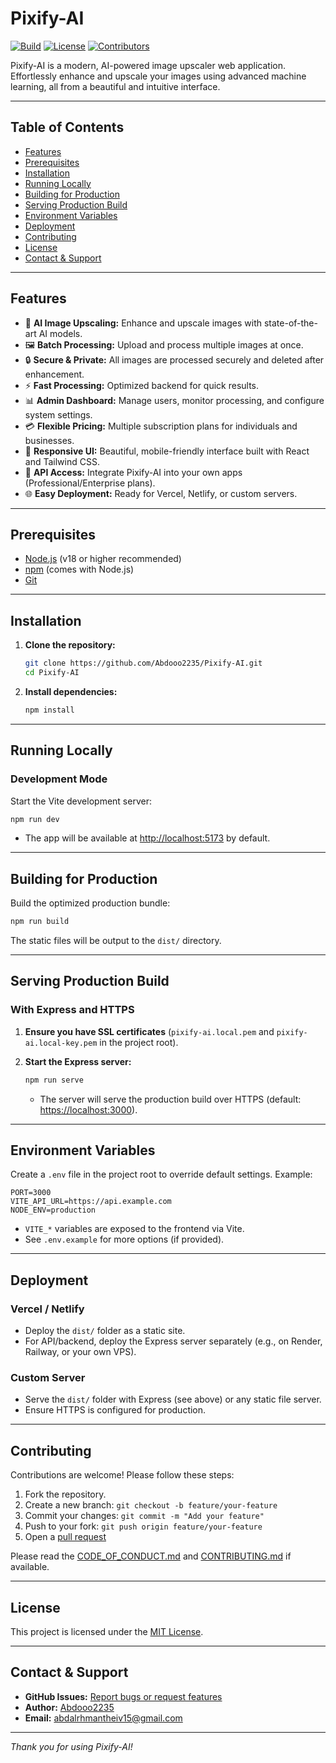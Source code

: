 # Pixify-AI

[![Build](https://img.shields.io/github/actions/workflow/status/Abdooo2235/Pixify-AI/ci.yml?branch=main)](https://github.com/Abdooo2235/Pixify-AI/actions)
[![License](https://img.shields.io/github/license/Abdooo2235/Pixify-AI)](LICENSE)
[![Contributors](https://img.shields.io/github/contributors/Abdooo2235/Pixify-AI)](https://github.com/Abdooo2235/Pixify-AI/graphs/contributors)

Pixify-AI is a modern, AI-powered image upscaler web application. Effortlessly enhance and upscale your images using advanced machine learning, all from a beautiful and intuitive interface.

---

## Table of Contents

- [Features](#features)
- [Prerequisites](#prerequisites)
- [Installation](#installation)
- [Running Locally](#running-locally)
- [Building for Production](#building-for-production)
- [Serving Production Build](#serving-production-build)
- [Environment Variables](#environment-variables)
- [Deployment](#deployment)
- [Contributing](#contributing)
- [License](#license)
- [Contact & Support](#contact--support)

---

## Features

- 🚀 **AI Image Upscaling:** Enhance and upscale images with state-of-the-art AI models.
- 🖼️ **Batch Processing:** Upload and process multiple images at once.
- 🔒 **Secure & Private:** All images are processed securely and deleted after enhancement.
- ⚡ **Fast Processing:** Optimized backend for quick results.
- 📊 **Admin Dashboard:** Manage users, monitor processing, and configure system settings.
- 💳 **Flexible Pricing:** Multiple subscription plans for individuals and businesses.
- 📱 **Responsive UI:** Beautiful, mobile-friendly interface built with React and Tailwind CSS.
- 🔌 **API Access:** Integrate Pixify-AI into your own apps (Professional/Enterprise plans).
- 🌐 **Easy Deployment:** Ready for Vercel, Netlify, or custom servers.

---

## Prerequisites

- [Node.js](https://nodejs.org/) (v18 or higher recommended)
- [npm](https://www.npmjs.com/) (comes with Node.js)
- [Git](https://git-scm.com/)

---

## Installation

1. **Clone the repository:**

   ```bash
   git clone https://github.com/Abdooo2235/Pixify-AI.git
   cd Pixify-AI
   ```

2. **Install dependencies:**

   ```bash
   npm install
   ```

---

## Running Locally

### Development Mode

Start the Vite development server:

```bash
npm run dev
```

- The app will be available at [http://localhost:5173](http://localhost:5173) by default.

---

## Building for Production

Build the optimized production bundle:

```bash
npm run build
```

The static files will be output to the `dist/` directory.

---

## Serving Production Build

### With Express and HTTPS

1. **Ensure you have SSL certificates** (`pixify-ai.local.pem` and `pixify-ai.local-key.pem` in the project root).

2. **Start the Express server:**

   ```bash
   npm run serve
   ```

   - The server will serve the production build over HTTPS (default: [https://localhost:3000](https://localhost:3000)).

---

## Environment Variables

Create a `.env` file in the project root to override default settings. Example:

```env
PORT=3000
VITE_API_URL=https://api.example.com
NODE_ENV=production
```

- `VITE_*` variables are exposed to the frontend via Vite.
- See `.env.example` for more options (if provided).

---

## Deployment

### Vercel / Netlify

- Deploy the `dist/` folder as a static site.
- For API/backend, deploy the Express server separately (e.g., on Render, Railway, or your own VPS).

### Custom Server

- Serve the `dist/` folder with Express (see above) or any static file server.
- Ensure HTTPS is configured for production.

---

## Contributing

Contributions are welcome! Please follow these steps:

1. Fork the repository.
2. Create a new branch: `git checkout -b feature/your-feature`
3. Commit your changes: `git commit -m "Add your feature"`
4. Push to your fork: `git push origin feature/your-feature`
5. Open a [pull request](https://github.com/Abdooo2235/Pixify-AI/pulls)

Please read the [CODE_OF_CONDUCT.md](CODE_OF_CONDUCT.md) and [CONTRIBUTING.md](CONTRIBUTING.md) if available.

---

## License

This project is licensed under the [MIT License](LICENSE).

---

## Contact & Support

- **GitHub Issues:** [Report bugs or request features](https://github.com/Abdooo2235/Pixify-AI/issues)
- **Author:** [Abdooo2235](https://github.com/Abdooo2235)
- **Email:** abdalrhmantheiv15@gmail.com

---

_Thank you for using Pixify-AI!_
